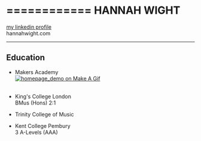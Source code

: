 ============
HANNAH WIGHT
============

[my linkedin profile](http://uk.linkedin.com/pub/hannah-wight/83/363/25b/) <br>
hannahwight.com

---------
Education
---------

* Makers Academy<br>
<a href="http://makeagif.com/xNGAVo" title="homepage_demo on Make A Gif"><img src="http://cdn.makeagif.com/media/5-13-2014/xNGAVo.gif" alt="homepage_demo on Make A Gif"></a>
<br><br>
* King's College London<br>
	BMus (Hons) 2:1

* Trinity College of Music<br>

* Kent College Pembury<br>
	3 A-Levels (AAA)

